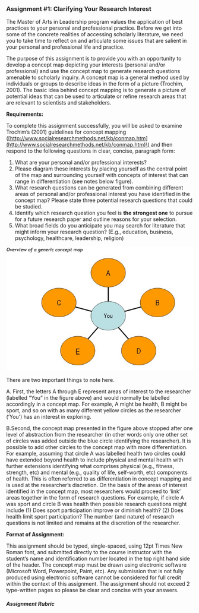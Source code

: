 ### Assignment \#1: Clarifying Your Research Interest

The Master of Arts in Leadership program values the application of best practices to your personal and professional practice.  Before we get into some of the concrete realities of accessing scholarly literature, we need you to take time to reflect on and articulate some issues that are salient in your personal and professional life and practice.

The purpose of this assignment is to provide you with an opportunity to develop a concept map depicting your interests \(personal and/or professional\) and use the concept map to generate research questions amenable to scholarly inquiry. A concept map is a general method used by individuals or groups to describe ideas in the form of a picture \(Trochim, 2001\). The basic idea behind concept mapping is to generate a picture of potential ideas that can be used to articulate or refine research areas that are relevant to scientists and stakeholders.

**Requirements:**

To complete this assignment successfully, you will be asked to examine Trochim’s \(2001\) guidelines for concept mapping \([http://www.socialresearchmethods.net/kb/conmap.htm](http://www.socialresearchmethods.net/kb/conmap.htm)\) and then respond to the following questions in clear, concise, paragraph form:

1. What are your personal and/or professional interests? 
2. Please diagram these interests by placing yourself as the central point of the map and surrounding yourself with concepts of interest that can range in differentiation \(see notes below figure\). 
3. What research questions can be generated from combining different areas of personal and/or professional interest you have identified in the concept map? Please state three potential research questions that could be studied. 
4. Identify which research question you feel is **the strongest one** to pursue for a future research paper and outline reasons for your selection.
5. What broad fields do you anticipate you may search for literature that might inform your research question? \(E.g., education, business, psychology, healthcare, leadership, religion\)

![](/assets/ConceptMap.JPG)

There are two important things to note here.

A. First, the letters A through E represent areas of interest to the researcher \(labelled “You” in the figure above\) and would normally be labelled accordingly in a concept map. For example, A might be health, B might be sport, and so on with as many different yellow circles as the researcher \(‘You’\) has an interest in exploring.

B.Second, the concept map presented in the figure above stopped after one level of abstraction from the researcher \(in other words only one other set of circles was added outside the blue circle identifying the researcher\). It is possible to add other circles to the concept map with more differentiation. For example, assuming that circle A was labelled health two circles could have extended beyond health to include physical and mental health with further extensions identifying what comprises physical \(e.g., fitness, strength, etc\) and mental \(e.g., quality of life, self-worth, etc\) components of health. This is often referred to as differentiation in concept mapping and is used at the researcher’s discretion. On the basis of the areas of interest identified in the concept map, most researchers would proceed to ‘link’ areas together in the form of research questions. For example, if circle A was sport and circle B was health then possible research questions might include \(1\) Does sport participation improve or diminish health? \(2\) Does health limit sport participation? The number \(and nature\) of research questions is not limited and remains at the discretion of the researcher.

**Format of Assignment:**

This assignment should be typed, single-spaced, using 12pt Times New Roman font, and submitted directly to the course instructor with the student’s name and identification number located in the top right hand side of the header. The concept map must be drawn using electronic software \(Microsoft Word, Powerpoint, Paint, etc\). Any submission that is not fully produced using electronic software cannot be considered for full credit within the context of this assignment. The assignment should not exceed 2 type-written pages so please be clear and concise with your answers.

##### Assignment Rubric



